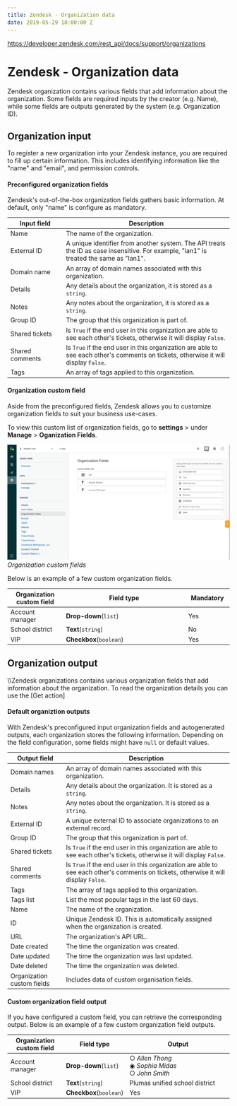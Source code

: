 ```yaml
---
title: Zendesk - Organization data
date: 2019-05-29 18:00:00 Z
---
```


https://developer.zendesk.com/rest_api/docs/support/organizations

# Zendesk - Organization data

Zendesk organization contains various fields that add information about the organization. Some fields are required inputs by the creator (e.g. Name), while some fields are outputs generated by the system (e.g. Organization ID).

## Organization input

To register a new organization into your Zendesk instance, you are required to fill up certain information. This includes identifying information like the "name" and "email", and permission controls.

#### Preconfigured organization fields

Zendesk's out-of-the-box organization fields gathers basic information. At default, only "name" is configure as mandatory.

<table class="unchanged rich-diff-level-one">
  <thead>
    <tr>
        <th width='25%'>Input field</th>
        <th>Description</th>
    </tr>
  </thead>
  <tbody>
    <tr>
      <td>Name</td>
      <td>
        The name of the organization.
      </td>
    </tr>
    <tr>
      <td>External ID</td>
      <td>
        A unique identifier from another system. The API treats the ID as case insensitive. For example, "ian1" is treated the same as "Ian1".
      </td>
    </tr>
    <tr>
      <td>Domain name</td>
      <td>
        An array of domain names associated with this organization.
      </td>
    </tr>
    <tr>
      <td>Details</td>
      <td>
        Any details about the organization, it is stored as a <code>string</code>.
      </td>
    </tr>
    <tr>
      <td>Notes</td>
      <td>
        Any notes about the organization, it is stored as a <code>string</code>.
      </td>
    </tr>
    <tr>
      <td>Group ID</td>
      <td>
        The group that this organization is part of.
      </td>
    </tr>
    <tr>
      <td>Shared tickets</td>
      <td>
        Is <code>True</code> if the end user in this organization are able to see each other's tickets, otherwise it will display <code>False</code>.
      </td>
    </tr>
    <tr>
      <td>Shared comments</td>
      <td>
        Is <code>True</code> if the end user in this organization are able to see each other's comments on tickets, otherwise it will display <code>False</code>.
      </td>
    </tr>
    <tr>
      <td>Tags</td>
      <td>
        An array of tags applied to this organization.
      </td>
    </tr>
  </tbody>
</table>

#### Organization custom field

Aside from the preconfigured fields, Zendesk allows you to customize organization fields to suit your business use-cases.

To view this custom list of organization fields, go to **settings** > under **Manage** > **Oganization Fields**.

![Organization custom fields](/assets/images/connectors/zendesk/organization-fields.png)
*Organization custom fields*

Below is an example of a few custom organization fields.

<table class="unchanged rich-diff-level-one">
  <thead>
    <tr>
        <th width='25%'>Organization custom field</th>
        <th>Field type</th>
        <th width='20%'>Mandatory</th>
    </tr>
  </thead>
  <tbody>
    <tr>
      <td>Account manager</td>
      <td><b>Drop-down</b>(<code>list</code>)</td>
      <td>Yes</td>
    </tr>
    </tr>
    <tr>
      <td>School district</td>
      <td><b>Text</b>(<code>string</code>)</td>
      <td>No</td>
    </tr>
    <tr>
      <td>VIP</td>
      <td><b>Checkbox</b>(<code>boolean</code>)</td>
      <td>Yes</td>
    </tr>
  </tbody>
</table>

## Organization output

\\\Zendesk organizations contains various organization fields that add information about the organization. To read the organization details you can use the [Get action]

#### Default organiztion outputs

With Zendesk's preconfigured input organization fields and autogenerated outputs, each organization stores the following information. Depending on the field configuration, some fields might have `null` or default values.


<table class="unchanged rich-diff-level-one">
  <thead>
    <tr>
        <th width='25%'>Output field</th>
        <th>Description</th>
    </tr>
  </thead>
  <tbody>
    <tr>
      <td>Domain names</td>
      <td>
        An array of domain names associated with this organization.
      </td>
    </tr>
    <tr>
      <td>Details</td>
      <td>
        Any details about the organization. It is stored as a <code>string</code>.
      </td>
    </tr>
    <tr>
      <td>Notes</td>
      <td>
        Any notes about the organization. It is stored as a <code>string</code>.
      </td>
    </tr>
    <tr>
      <td>External ID</td>
      <td>
        A unique external ID to associate organizations to an external record.
      </td>
    </tr>
    <tr>
      <td>Group ID</td>
      <td>
        The group that this organization is part of.
      </td>
    </tr>
    <tr>
      <td>Shared tickets</td>
      <td>
        Is <code>True</code> if the end user in this organization are able to see each other's tickets, otherwise it will display <code>False</code>.
      </td>
    </tr>
    <tr>
      <td>Shared comments</td>
      <td>
        Is <code>True</code> if the end user in this organization are able to see each other's comments on tickets, otherwise it will display <code>False</code>.
      </td>
    </tr>
    <tr>
      <td>Tags</td>
      <td>
        The array of tags applied to this organization.
      </td>
    </tr>
    <tr>
      <td>Tags list</td>
      <td>
        List the most popular tags in the last 60 days.
      </td>
    </tr>
    <tr>
      <td>Name</td>
      <td>
        The name of the organization.
      </td>
    </tr>
    <tr>
      <td>ID</td>
      <td>
        Unique Zendesk ID. This is automatically assigned when the organization is created.
      </td>
    </tr>
    <tr>
      <td>URL</td>
      <td>
        The organization's API URL.
      </td>
    </tr>
    <tr>
      <td>Date created</td>
      <td>
        The time the organization was created.
      </td>
    </tr>
    <tr>
      <td>Date updated</td>
      <td>
        The time the organization was last updated.
      </td>
    </tr>
    <tr>
      <td>Date deleted</td>
      <td>
        The time the organization was deleted.
      </td>
    </tr>
    <tr>
      <td>Organization custom fields</td>
      <td>
        Includes data of custom organisation fields.
      </td>
    </tr>
  </tbody>
</table>

#### Custom organization field output

If you have configured a custom field, you can retrieve the corresponding output. Below is an example of a few custom organization field outputs.

<table class="unchanged rich-diff-level-one">
  <thead>
    <tr>
        <th width='25%'>Organization custom field</th>
        <th width="25%">Field type</th>
        <th>Output</th>
    </tr>
  </thead>
  <tbody>
    <tr>
      <td>Account manager</td>
      <td><b>Drop-down</b>(<code>list</code>)</td>
      <td>
      &#9675 <i>Allen Thong</i><br>
      &#9673 <i>Sophia Midas</i><br>
      &#9675 <i>John Smith</i><br>
      </td>
    </tr>
    </tr>
    <tr>
      <td>School district</td>
      <td><b>Text</b>(<code>string</code>)</td>
      <td>Plumas unified school district</td>
    </tr>
    <tr>
      <td>VIP</td>
      <td><b>Checkbox</b>(<code>boolean</code>)</td>
      <td>Yes</td>
    </tr>
  </tbody>
</table>
